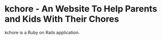 <h1>kchore - An Website To Help Parents and Kids With Their Chores</h1>
kchore is a Ruby on Rails application.
